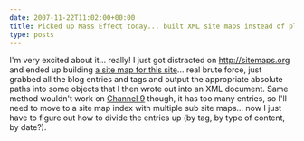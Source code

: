 ```yaml
---
date: 2007-11-22T11:02:00+00:00
title: Picked up Mass Effect today... built XML site maps instead of playing it :(
type: posts
---
```

I'm very excited about it... really! I just got distracted on <http://sitemaps.org> and ended up building [a site map for this site](http://duncanmackenzie.net/Sitemap.ashx)... real brute force, just grabbed all the blog entries and tags and output the appropriate absolute paths into some objects that I then wrote out into an XML document. Same method wouldn't work on [Channel 9](http://channel9.msdn.com) though, it has too many entries, so I'll need to move to a site map index with multiple sub site maps... now I just have to figure out how to divide the entries up (by tag, by type of content, by date?).
